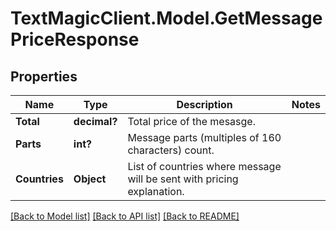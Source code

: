 # TextMagicClient.Model.GetMessagePriceResponse
## Properties

Name | Type | Description | Notes
------------ | ------------- | ------------- | -------------
**Total** | **decimal?** | Total price of the mesasge. | 
**Parts** | **int?** | Message parts (multiples of 160 characters) count. | 
**Countries** | **Object** | List of countries where message will be sent with pricing explanation. | 

[[Back to Model list]](../README.md#documentation-for-models) [[Back to API list]](../README.md#documentation-for-api-endpoints) [[Back to README]](../README.md)

